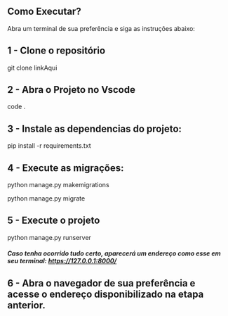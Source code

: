 ## Como Executar?
Abra um terminal de sua preferência e siga as instruções abaixo:

## 1 - Clone o repositório
git clone linkAqui
## 2 - Abra o Projeto no Vscode
code .
## 3 - Instale as dependencias do projeto:
pip install -r requirements.txt
## 4 - Execute as migrações:
python manage.py makemigrations

python manage.py migrate
## 5 - Execute o projeto
python manage.py runserver
##### Caso tenha ocorrido tudo certo, aparecerá um endereço como esse em seu terminal: https://127.0.0.1:8000/
## 6 - Abra o navegador de sua preferência e acesse o endereço disponibilizado na etapa anterior.
